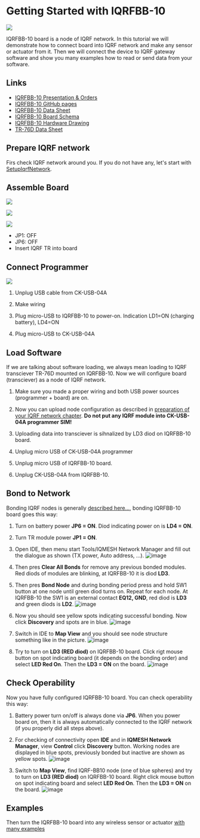 # Getting Started with IQRFBB-10
![](files/images/iqrfboardSystem.png)

IQRFBB-10 board is a node of IQRF network. In this tutorial we will demonstrate how to connect board into IQRF network and make any sensor or actuator from it.
Then we will connect the device to IQRF gateway software and show you many examples how to read or send data from your software.

## Links
* [IQRFBB-10 Presentation & Orders](http://logimic.com/iqrfboard)
* [IQRFBB-10 GitHub pages](https://github.com/logimic/iqrfboard)
* [IQRFBB-10 Data Sheet](files/datasheet/IQRFBB10-Datasheet.pdf)
* [IQRFBB-10 Board Schema](files/datasheet/IQRFBB10-Connectors.pdf)
* [IQRFBB-10 Hardware Drawing](files/datasheet/IQRFBB10_doc_sch.pdf)
* [TR-76D Data Sheet](files/iqrf/TR-76D_datasheet.pdf)

## Prepare IQRF network
Firs check IQRF network around you. If you do not have any, let's start with [SetupIqrfNetwork](SetupIqrfNetwork.md).

## Assemble Board
![](files/datasheet/layout.png)

![](files/images/assemble1.png)

![](files/images/assemble2.png)

* JP1: OFF
* JP6: OFF
* Insert IQRF TR into board

## Connect Programmer
![](files/images/connectProgrammer.png)

1. Unplug USB cable from CK-USB-04A

2. Make wiring

3. Plug micro-USB to IQRFBB-10 to power-on. Indication LD1=ON (charging battery), LD4=ON

4. Plug micro-USB to CK-USB-04A

## Load Software
If we are talking about software loading, we always mean loading to IQRF transciever TR-76D mounted on IQRFBB-10. Now we will configure board (transciever) as a node of IQRF network.

1. Make sure you made a proper wiring and both USB power sources (programmer + board) are on.

2. Now you can upload node configuration as described in [preparation of your IQRF network chapter](SetupIqrfNetwork.md#configure-nodes). **Do not put any IQRF module into CK-USB-04A programmer SIM!**

3. Uploading data into transciever is sihnalized by LD3 diod on IQRFBB-10 board.

4. Unplug micro USB of CK-USB-04A programmer

5. Unplug micro USB of IQRFBB-10 board.

6. Unplug CK-USB-04A from IQRFBB-10.

## Bond to Network
Bonding IQRF nodes is generally [described here...](SetupIqrfNetwork.md#run-network), bonding IQRFBB-10 board goes this way:

1. Turn on battery power **JP6 = ON**. Diod indicating power on is **LD4 = ON**.

2. Turn TR module power **JP1 = ON**.

3. Open IDE, then menu start Tools/IQMESH Network Manager and fill out the dialogue as shown (TX power, Auto address, ...).
![image](files/images/SetupIqrfNetwork/50110959-dfa57780-023b-11e9-981a-a1f883e7cac8.png)

4. Then pres **Clear All Bonds** for remove any previous bonded modules. Red diods of modules are blinking, at IQRFBB-10 it is diod **LD3**.

5. Then pres **Bond Node** and during bonding period press and hold SW1 button at one node until green diod turns on. Repeat for each node. At IQRFBB-10 the SW1 is an external contact **EQ12, GND**, red diod is **LD3** and green diods is **LD2**.
![image](files/images/SetupIqrfNetwork/50111045-1aa7ab00-023c-11e9-9cf2-87ef0281bfc2.png)

6. Now you should see yellow spots indicating successful bonding. Now click **Discovery** and spots are in blue.
![image](files/images/SetupIqrfNetwork/50111460-1e87fd00-023d-11e9-84e3-dad67435fbf2.png)

7. Switch in IDE to **Map View** and you should see node structure something like in the picture.
![image](files/images/SetupIqrfNetwork/50150685-ff31b400-02be-11e9-87ce-2cb083b50bf1.png)

8. Try to turn on **LD3 (RED diod)** on IQRFBB-10 board. Click rigt mouse button on spot indicating board (it depends on the bonding order) and select **LED Red On**. Then the **LD3 = ON** on the board.
![image](files/images/SetupIqrfNetwork/50150771-3a33e780-02bf-11e9-89e6-dce0b8d8afeb.png)

## Check Operability
Now you have fully configured IQRFBB-10 board. You can check operability this way:

1. Battery power turn on/off is always done via **JP6**. When you power board on, then it is always automatically connected to the IQRF network (if you properly did all steps above).

2. For checking of connectivity open **IDE** and in **IQMESH Network Manager**, view **Control** click **Discovery** button. Working nodes are displayed in blue spots, previously bonded but inactive are shown as yellow spots.
![image](files/images/SetupIqrfNetwork/50151376-078aee80-02c1-11e9-9924-8bd87201d565.png)

3. Switch to **Map View**, find IQRF-BB10 node (one of blue spheres) and try to turn on **LD3 (RED diod)** on IQRFBB-10 board. Right click mouse button on spot indicating board and select **LED Red On**. Then the **LD3 = ON** on the board.
![image](files/images/SetupIqrfNetwork/50150771-3a33e780-02bf-11e9-89e6-dce0b8d8afeb.png)

## Examples
Then turn the IQRFBB-10 board into any wireless sensor or actuator [with many examples](/examples)
